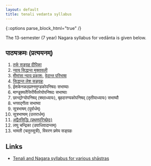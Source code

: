 ```yaml
---
layout: default
title: tenali vedanta syllabus
---
```


{::options parse_block_html="true" /}

The 13-semester (7 year) Nagara syllabus for vedānta is given below.

## पाठ्यक्रमः (प्रत्ययनम्)

1. [तर्क सङ्ग्रह दीपिका](../tarka)
2. [न्याय सिद्धान्त मुक्तावली](../tarka)
3. [मीमांसा न्याय प्रकाशः](../mimamsa), [वेदान्त परिभाषा](../siddhanta)
4. [सिद्धान्त लेश सङ्ग्रहः](../siddhanta)
5. ईशकेनकठप्रश्नमुण्डकोपनिषदः सभाष्याः
6. माण्डूक्यतैत्तिरीयैतरेयोपनिषदः सभाष्याः
7. छान्द्योग्योपनिषद् (षष्ठाध्यायः), बृहदारण्यकोपनिषद् (तृतीयाध्यायः) सभाष्यौ
8. भगवद्गीता सभाष्या
9. सूत्रभाषम् (पूर्वार्धम्)
10. सूत्रभाष्यम् (उत्तरार्धम्)
11. [अद्वैतसिद्धिः (प्रथमपरिच्छेदः)](../siddhi)
12. लघु चन्द्रिका (उपाधिवादान्तम्)
13. भामती (चतुस्सूत्री), विवरण प्रमेय सङ्ग्रहः

## Links

- [Tenali and Nagara syllabus for various shāstras](https://groups.google.com/d/msg/bvparishat/E-6sDghh7XE/tC8PixnUAQAJ)